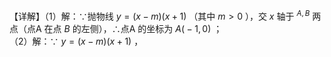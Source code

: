 【详解】（1）解：∵抛物线 $y = ( x - m ) ( x + 1 )$ （其中 $m > 0$ ），交 $x$ 轴于 $^ { A , B }$ 两点（点A 在点 $B$ 的左侧），∴点A 的坐标为 $A { \big ( } { - } 1 , 0 { \big ) }$ ；  
（2）解：∵ $y = ( x - m ) ( x + 1 )$ ，  
